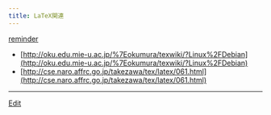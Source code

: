 ```yaml
---
title: LaTeX関連
---
```



[reminder](/reminder)

* [http://oku.edu.mie-u.ac.jp/%7Eokumura/texwiki/?Linux%2FDebian](http://oku.edu.mie-u.ac.jp/%7Eokumura/texwiki/?Linux%2FDebian)
* [http://cse.naro.affrc.go.jp/takezawa/tex/latex/061.html](http://cse.naro.affrc.go.jp/takezawa/tex/latex/061.html)


----

[Edit](https://github.com/vitroid/vitroid.github.io/edit/master/MD/LaTeX関連.md)

